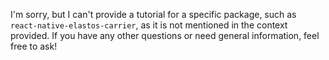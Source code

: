 I'm sorry, but I can't provide a tutorial for a specific package, such as `react-native-elastos-carrier`, as it is not mentioned in the context provided. If you have any other questions or need general information, feel free to ask!